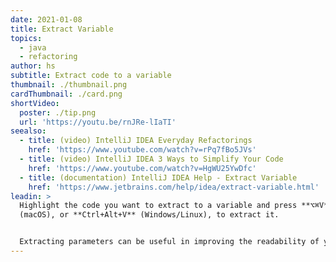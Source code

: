 ```yaml
---
date: 2021-01-08
title: Extract Variable
topics:
  - java
  - refactoring
author: hs
subtitle: Extract code to a variable
thumbnail: ./thumbnail.png
cardThumbnail: ./card.png
shortVideo:
  poster: ./tip.png
  url: 'https://youtu.be/rnJRe-lIaTI'
seealso:
  - title: (video) IntelliJ IDEA Everyday Refactorings
    href: 'https://www.youtube.com/watch?v=rPq7fBo5JVs'
  - title: (video) IntelliJ IDEA 3 Ways to Simplify Your Code
    href: 'https://www.youtube.com/watch?v=HgWU25YwDfc'
  - title: (documentation) IntelliJ IDEA Help - Extract Variable
    href: 'https://www.jetbrains.com/help/idea/extract-variable.html'
leadin: >
  Highlight the code you want to extract to a variable and press **⌥⌘V**
  (macOS), or **Ctrl+Alt+V** (Windows/Linux), to extract it.


  Extracting parameters can be useful in improving the readability of your code.
---
```


